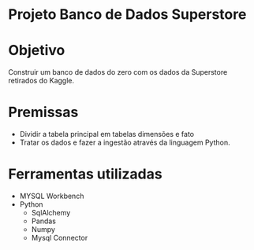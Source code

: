 # Projeto Banco de Dados Superstore

# Objetivo
Construir um banco de dados do zero com os dados da Superstore retirados do Kaggle.

# Premissas
- Dividir a tabela principal em tabelas dimensões e fato
- Tratar os dados e fazer a ingestão através da linguagem Python.

# Ferramentas utilizadas
- MYSQL Workbench
- Python
  - SqlAlchemy
  - Pandas
  - Numpy
  - Mysql Connector
